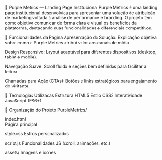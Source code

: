 💜 Purple Metrics — Landing Page Institucional
Purple Metrics é uma landing page institucional desenvolvida para apresentar uma solução de atribuição de marketing voltada à análise de performance e branding. O projeto tem como objetivo comunicar de forma clara e visual os benefícios da plataforma, destacando suas funcionalidades e diferenciais competitivos.

🧩 Funcionalidades da Página
Apresentação da Solução: Explicação objetiva sobre como o Purple Metrics atribui valor aos canais de mídia.

Design Responsivo: Layout adaptável para diferentes dispositivos (desktop, tablet e mobile).

Navegação Suave: Scroll fluido e seções bem definidas para facilitar a leitura.

Chamadas para Ação (CTAs): Botões e links estratégicos para engajamento do visitante.

🚀 Tecnologias Utilizadas
Estrutura	HTML5
Estilo	CSS3
Interatividade	JavaScript (ES6+)

📁 Organização do Projeto
PurpleMetrics/

index.html        
Página principal

style.css
Estilos personalizados

script.js
Funcionalidades JS (scroll, animações, etc.)

assets/
Imagens e ícones
